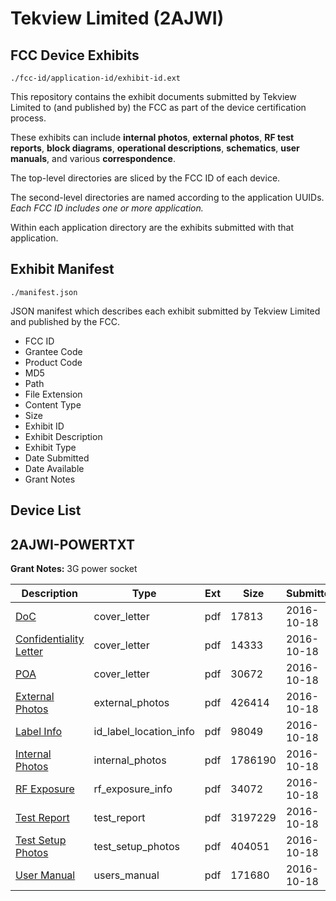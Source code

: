 # Tekview Limited (2AJWI)
## FCC Device Exhibits

```
./fcc-id/application-id/exhibit-id.ext
```

This repository contains the exhibit documents submitted by Tekview Limited to (and published by) the FCC as part of the device certification process.

These exhibits can include **internal photos**, **external photos**, **RF test reports**, **block diagrams**, **operational descriptions**, **schematics**, **user manuals**, and various **correspondence**.

The top-level directories are sliced by the FCC ID of each device.

The second-level directories are named according to the application UUIDs. *Each FCC ID includes one or more application.*

Within each application directory are the exhibits submitted with that application. 

## Exhibit Manifest

```
./manifest.json
```

JSON manifest which describes each exhibit submitted by Tekview Limited and published by the FCC.

- FCC ID
- Grantee Code
- Product Code
- MD5
- Path
- File Extension
- Content Type
- Size
- Exhibit ID
- Exhibit Description
- Exhibit Type
- Date Submitted
- Date Available
- Grant Notes

## Device List
## 2AJWI-POWERTXT
**Grant Notes:** 3G power socket

| Description | Type | Ext | Size | Submitted | Available |
| ----------- | ---- | --- | ---- | --------- | --------- |
| [DoC](2AJWI-POWERTXT/765b497096dec51ab92ae88327d19eaa/3166345.pdf) | cover_letter | pdf | 17813 | 2016-10-18 | 2016-10-18 |
| [Confidentiality Letter](2AJWI-POWERTXT/765b497096dec51ab92ae88327d19eaa/3166349.pdf) | cover_letter | pdf | 14333 | 2016-10-18 | 2016-10-18 |
| [POA](2AJWI-POWERTXT/765b497096dec51ab92ae88327d19eaa/3166350.pdf) | cover_letter | pdf | 30672 | 2016-10-18 | 2016-10-18 |
| [External Photos](2AJWI-POWERTXT/765b497096dec51ab92ae88327d19eaa/3166346.pdf) | external_photos | pdf | 426414 | 2016-10-18 | 2016-10-18 |
| [Label Info](2AJWI-POWERTXT/765b497096dec51ab92ae88327d19eaa/3166348.pdf) | id_label_location_info | pdf | 98049 | 2016-10-18 | 2016-10-18 |
| [Internal Photos](2AJWI-POWERTXT/765b497096dec51ab92ae88327d19eaa/3166347.pdf) | internal_photos | pdf | 1786190 | 2016-10-18 | 2016-10-18 |
| [RF Exposure](2AJWI-POWERTXT/765b497096dec51ab92ae88327d19eaa/3166351.pdf) | rf_exposure_info | pdf | 34072 | 2016-10-18 | 2016-10-18 |
| [Test Report](2AJWI-POWERTXT/765b497096dec51ab92ae88327d19eaa/3166352.pdf) | test_report | pdf | 3197229 | 2016-10-18 | 2016-10-18 |
| [Test Setup Photos](2AJWI-POWERTXT/765b497096dec51ab92ae88327d19eaa/3166353.pdf) | test_setup_photos | pdf | 404051 | 2016-10-18 | 2016-10-18 |
| [User Manual](2AJWI-POWERTXT/765b497096dec51ab92ae88327d19eaa/3166354.pdf) | users_manual | pdf | 171680 | 2016-10-18 | 2016-10-18 |
